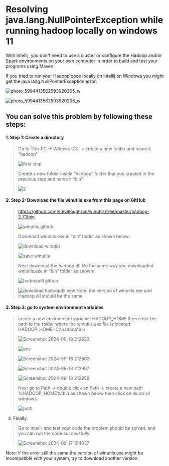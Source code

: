 # Resolving java.lang.NullPointerException while running hadoop locally on windows 11

With Intellij, you don't need to use a cluster or configure the Hadoop and/or Spark environments on your own computer in order to build and test your programs using Maven.

If you tried to run your Hadoop code locally on intellij on Windows you might get the java.lang.NullPointerException error:

![photo_5994413562593920205_w](https://github.com/user-attachments/assets/79332b39-7c13-4a12-a653-d14044fd1744)

![photo_5994413562593920206_w](https://github.com/user-attachments/assets/a3441619-0394-4b1f-b888-deae0f4fa67f)

## You can solve this problem by following these steps:

#### 1. Step 1: Create a directory

> Go to This PC -> Widows (C:) -> create a new folder and name it “hadoop”
>
> ![first step](https://github.com/user-attachments/assets/406e7ef9-7fa2-4c99-8d2f-aa9a61578d1f)
>
> Create a new folder inside “hadoop” folder that you created in the previous step and name it “bin”
>
> ![2](https://github.com/user-attachments/assets/a9928295-af5d-4565-846e-d49f85bf4b90)
>
> 

#### 2.	Step 2: Download the file winutils.exe from this page on GitHub 

> https://github.com/steveloughran/winutils/tree/master/hadoop-2.7.1/bin
>
> ![winutils github](https://github.com/user-attachments/assets/2011ac8e-2a40-46c8-a433-3febe977728d)
>
> Download winutils.exe in “bin” folder as shown below:
>
> ![download winutils](https://github.com/user-attachments/assets/4dc809cf-a64a-4735-8a9c-0472e89fbf01)
>
> ![save winutils](https://github.com/user-attachments/assets/266ec36d-c353-46c7-ba28-3e351b821a9e)
>
> Next download the hadoop.dll file the same way you downloaded winutils.exe in “bin” folder as shown:
>
> ![hadoopdll github](https://github.com/user-attachments/assets/3d638692-7d6c-42e3-9262-884389a52cdc)
>
> ![download hadoopdll new](https://github.com/user-attachments/assets/6b0d3e59-3d06-458f-a47d-2bd8f442e5ca)
> Note: the version of winutils.exe and Hadoop.dll should be the same
>
> 

#### 3.	Step 3: go to system environment variables

> create a new environment variable: HADOOP_HOME then enter the path to the folder where the winutils.exe file is located:
HADOOP_HOME=C:\hadoop\bin
>
> ![Screenshot 2024-09-18 212623](https://github.com/user-attachments/assets/f8aaae75-11af-4eb3-bc7b-7ed029c8f39d)
>
> ![env](https://github.com/user-attachments/assets/f18f0b84-ea5b-426a-91a4-af33c238bc47)
>
> ![Screenshot 2024-09-18 212803](https://github.com/user-attachments/assets/78e611f5-6f0b-47b5-9342-fc5ee57fc4a0)
>
> ![Screenshot 2024-09-18 212907](https://github.com/user-attachments/assets/64bef4a6-dd69-44eb-91ea-45aadc236ac3)
>
> ![Screenshot 2024-09-18 212959](https://github.com/user-attachments/assets/fa2e575d-d244-452c-9718-0fc36b839f83)
>
> Next go to Path -> double click on Path -> create a new path %HADOOP_HOME%\bin as shown below then click on ok on all windows:
>
> ![path](https://github.com/user-attachments/assets/44fa687e-7459-47d2-aa4a-7b96599276da)
>
> 

4. Finally:
>
> Go to intellij and test your code the problem should be solved, and you can run the code successfully!
>
>![Screenshot 2024-09-17 194037](https://github.com/user-attachments/assets/66423ef7-7f32-41bf-aa9b-18ad3388e654)
>
>
Note: if the error still the same the version of winutils.exe might be incompatible with your system, try to download another version.


























